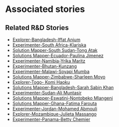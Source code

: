 # Associated stories

<!-- !!DO NOT REMOVE!! start autogenerated hyperlinks -->
## Related R&D Stories
- [Explorer\-Bangladesh\-Iffat Anjum](/stories/?doc=Explorers_BGD)
- [Experimenter\-South Africa\-Klariska ](/stories/?doc=Experimenters_ZAF)
- [Solution Mapper\-South Sudan\-Tong Atak](/stories/?doc=SolutionMappers_SSD)
- [Solutions Mapper\-Ecuador\-Paulina Jimenez](/stories/?doc=SolutionMappers_ECU)
- [Experimenter\-Namibia\-Yrika Maritz](/stories/?doc=Experimenters_NAM)
- [Experimenter\-Bhutan\-Kunzang](/stories/?doc=Experimenters_BTN)
- [Experimenter\-Malawi\-Soyapi Mumba](/stories/?doc=Experimenters_MWI)
- [Solutions Mapper\-Zimbabwe\-Sharleen Moyo](/stories/?doc=SolutionMappers_ZWE)
- [Explorer\-Togo\- Komi Haoku](/stories/?doc=Explorers_TGO)
- [Solutions Mapper\-Bangladesh\-Sarah Sabin Khan](/stories/?doc=SolutionMappers_BGD)
- [Experimenter\-Sudan\-Ali Muntasir](/stories/?doc=Experimenter_SDN)
- [Solutions Mapper\-Eswatini\-Nontobeko Mlangeni](/stories/?doc=SolutionMappers_SWZ)
- [Solutions Mapper\-Ghana\-Fatima Farouta](/stories/?doc=SolutionMappers_GHA)
- [Experimenter\-Jordan\-Mohamed Abmouli](/stories/?doc=Experimenters_JOR)
- [Explorer\-Mozambique\-Julieta Massango](/stories/?doc=Explorers_MOZ)
- [Experimenter\-Panama\-Betty Chemier](/stories/?doc=Experimenters_PAN)
<!-- !!DO NOT REMOVE!! end autogenerated hyperlinks -->